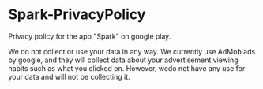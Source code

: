 # Spark-PrivacyPolicy
Privacy policy for the app "Spark" on google play.


We do not collect or use your data in any way. We currently use AdMob ads by google, and they will collect data about your advertisement viewing habits such as what you clicked on. However, wedo not have any use for your data and will not be collecting it.
